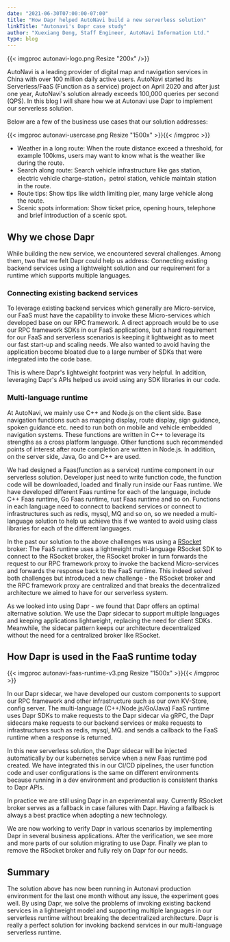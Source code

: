 ```yaml
---
date: "2021-06-30T07:00:00-07:00"
title: "How Dapr helped AutoNavi build a new serverless solution"
linkTitle: "Autonavi's Dapr case study"
author: "Xuexiang Deng, Staff Engineer, AutoNavi Information Ltd."
type: blog
---
```


{{< imgproc autonavi-logo.png  Resize "200x" />}}

AutoNavi is a leading provider of digital map and navigation services in China with over 100 million daily active users. AutoNavi started its Serverless/FaaS (Function as a service) project on April 2020 and after just one year, AutoNavi's solution already exceeds 100,000 queries per second (QPS). In this blog I will share how we at Autonavi use Dapr to implement our serverless solution.

Below are a few of the business use cases that our solution addresses:

{{< imgproc autonavi-usercase.png Resize "1500x" >}}{{< /imgproc >}}

- Weather in a long route: When the route distance exceed a threshold, for example 100kms, users may want to know what is the weather like during the route.
- Search along route: Search vehicle infrastructure like gas station, electric vehicle charge-station，petrol station, vehicle maintain station in the route.
- Route tips: Show tips like width limiting pier, many large vehicle along the route.
- Scenic spots information: Show ticket price, opening hours, telephone and brief introduction of a scenic spot.

## Why we chose Dapr

While building the new service, we encountered several challenges. Among them, two that we felt Dapr could help us address: Connecting existing backend services using a lightweight solution and our requirement for a runtime which supports multiple languages.

### Connecting existing backend services

To leverage existing backend services which generally are Micro-service, our FaaS must have the capability to invoke these Micro-services which developed base on our RPC framework. A direct approach would be to use our RPC framework SDKs in our FaaS applications, but a hard requirement for our FaaS and serverless scenarios is keeping it lightweight as to meet our fast start-up and scaling needs. We also wanted to avoid having the application become bloated due to a large number of SDKs that were integrated into the code base. 

This is where Dapr's lightweight footprint was very helpful. In addition, leveraging Dapr's APIs helped us avoid using any SDK libraries in our code. 

### Multi-language runtime

At AutoNavi, we mainly use C++ and Node.js on the client side. Base navigation functions such as mapping display, route display, sign guidance, spoken guidance etc. need to run both on mobile and vehicle embedded navigation systems. These functions are written in C++ to leverage its strengths as a cross platform language. Other functions such recommended points of interest after route completion are written in Node.js. In addition, on the server side, Java, Go and C++ are used.

We had designed a Faas(function as a service) runtime component in our serverless solution. Developer just need to write function code, the function code will be downloaded, loaded and finally run inside our Faas runtime. We have developed different Faas runtime for each of the language, include C++ Faas runtime, Go Faas runtime, rust Faas runtime and so on. Functions in each language need to connect to backend services or connect to infrastructures such as redis, mysql, MQ and so on, so we needed a multi-language solution to help us achieve this if we wanted to avoid using class libraries for each of the different languages.

In the past our solution to the above challenges was using a [RSocket](https://rsocket.io/) broker: The FaaS runtime uses a lightweight multi-language RSocket SDK to connect to the RSocket broker, the RSocket broker in turn forwards the request to our RPC framework proxy to invoke the backend Micro-services and forwards the response back to the FaaS runtime. This indeed solved both challenges but introduced a new challenge - the RSocket broker and the RPC framework proxy are centralized and that breaks the decentralized architecture we aimed to have for our serverless system.

As we looked into using Dapr - we found that Dapr offers an optimal alternative solution. We use the Dapr sidecar to support multiple languages and keeping applications lightweight, replacing the need for client SDKs. Meanwhile, the sidecar pattern keeps our architecture decentralized without the need for a centralized broker like RSocket.

## How Dapr is used in the FaaS runtime today

{{< imgproc autonavi-faas-runtime-v3.png Resize "1500x" >}}{{< /imgproc >}}

In our Dapr sidecar, we have developed our custom components to support our RPC framework and other infrastructure such as our own KV-Store, config server. The multi-language (C++/Node.js/Go/Java) FaaS runtime uses Dapr SDKs to make requests to the Dapr sidecar via gRPC, the Dapr sidecars make requests to our backend services or make requests to infrastructures such as redis, mysql, MQ. and sends a callback to the FaaS runtime when a response is returned.

In this new serverless solution, the Dapr sidecar will be injected automatically by our kubernetes service when a new Faas runtime pod created. We have integrated this in our CI/CD pipelines, the user function code and user configurations is the same on different environments because running in a dev environment and production is consistent thanks to Dapr APIs.

In practice we are still using Dapr in an experimental way. Currently RSocket broker serves as a fallback in case failures with Dapr. Having a fallback is always a best practice when adopting a new technology. 

We are now working to verify Dapr in various scenarios by implementing Dapr in several business applications. After the verification, we see more and more parts of our solution migrating to use Dapr. Finally we plan to remove the RSocket broker and fully rely on Dapr for our needs.

## Summary

The solution above has now been running in Autonavi production environment for the last one month without any issue, the experiment goes well. By using Dapr, we solve the problems of invoking existing backend services in a lightweight model and supporting multiple languages in our serverless runtime without breaking the decentralized architecture. Dapr is really a perfect solution for invoking backend services in our multi-language serverless runtime.